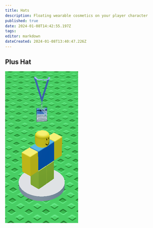 ```yaml
---
title: Hats
description: Floating wearable cosmetics on your player character
published: true
date: 2024-01-08T14:42:55.197Z
tags: 
editor: markdown
dateCreated: 2024-01-08T13:40:47.226Z
---
```


## Plus Hat
![plus.png](/hats/plus.png)
<i class="fa-sharp fa-light fa-house"></i>